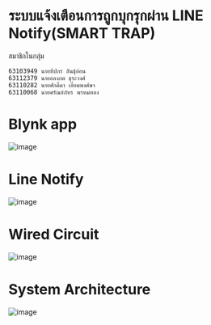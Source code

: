 # ระบบแจ้งเตือนการถูกบุกรุกผ่าน LINE Notify(SMART TRAP)
  สมาชิกในกลุ่ม
    
    63103949 นายทีปกร สินธุ์อ่อน               
    63112379 นายอลงกต ธุระวงศ์   
    63110282 นายศักดิ์ดา เอี่ยมพงศ์ษา  
    63110068 นายศรัณย์ภัทร พรหมทอง  
# Blynk app
![image](https://i.imgur.com/fP6v533.jpg)
# Line Notify
![image](https://i.imgur.com/VCvhRwp.jpg)
# Wired Circuit
![image](https://i.imgur.com/qtLsjDP.jpg)
# System Architecture
![image](https://i.imgur.com/NUnAQQZ.png)

